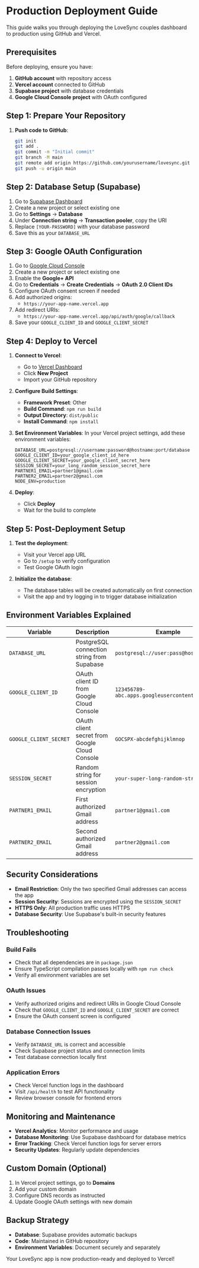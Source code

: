 # Production Deployment Guide

This guide walks you through deploying the LoveSync couples dashboard to production using GitHub and Vercel.

## Prerequisites

Before deploying, ensure you have:

1. **GitHub account** with repository access
2. **Vercel account** connected to GitHub
3. **Supabase project** with database credentials
4. **Google Cloud Console project** with OAuth configured

## Step 1: Prepare Your Repository

1. **Push code to GitHub**:
   ```bash
   git init
   git add .
   git commit -m "Initial commit"
   git branch -M main
   git remote add origin https://github.com/yourusername/lovesync.git
   git push -u origin main
   ```

## Step 2: Database Setup (Supabase)

1. Go to [Supabase Dashboard](https://supabase.com/dashboard/projects)
2. Create a new project or select existing one
3. Go to **Settings** → **Database**
4. Under **Connection string** → **Transaction pooler**, copy the URI
5. Replace `[YOUR-PASSWORD]` with your database password
6. Save this as your `DATABASE_URL`

## Step 3: Google OAuth Configuration

1. Go to [Google Cloud Console](https://console.cloud.google.com)
2. Create a new project or select existing one
3. Enable the **Google+ API**
4. Go to **Credentials** → **Create Credentials** → **OAuth 2.0 Client IDs**
5. Configure OAuth consent screen if needed
6. Add authorized origins:
   - `https://your-app-name.vercel.app`
7. Add redirect URIs:
   - `https://your-app-name.vercel.app/api/auth/google/callback`
8. Save your `GOOGLE_CLIENT_ID` and `GOOGLE_CLIENT_SECRET`

## Step 4: Deploy to Vercel

1. **Connect to Vercel**:
   - Go to [Vercel Dashboard](https://vercel.com/dashboard)
   - Click **New Project**
   - Import your GitHub repository

2. **Configure Build Settings**:
   - **Framework Preset**: Other
   - **Build Command**: `npm run build`
   - **Output Directory**: `dist/public`
   - **Install Command**: `npm install`

3. **Set Environment Variables**:
   In your Vercel project settings, add these environment variables:

   ```env
   DATABASE_URL=postgresql://username:password@hostname:port/database
   GOOGLE_CLIENT_ID=your_google_client_id_here
   GOOGLE_CLIENT_SECRET=your_google_client_secret_here
   SESSION_SECRET=your_long_random_session_secret_here
   PARTNER1_EMAIL=partner1@gmail.com
   PARTNER2_EMAIL=partner2@gmail.com
   NODE_ENV=production
   ```

4. **Deploy**:
   - Click **Deploy**
   - Wait for the build to complete

## Step 5: Post-Deployment Setup

1. **Test the deployment**:
   - Visit your Vercel app URL
   - Go to `/setup` to verify configuration
   - Test Google OAuth login

2. **Initialize the database**:
   - The database tables will be created automatically on first connection
   - Visit the app and try logging in to trigger database initialization

## Environment Variables Explained

| Variable | Description | Example |
|----------|-------------|---------|
| `DATABASE_URL` | PostgreSQL connection string from Supabase | `postgresql://user:pass@host:port/db` |
| `GOOGLE_CLIENT_ID` | OAuth client ID from Google Cloud Console | `123456789-abc.apps.googleusercontent.com` |
| `GOOGLE_CLIENT_SECRET` | OAuth client secret from Google Cloud Console | `GOCSPX-abcdefghijklmnop` |
| `SESSION_SECRET` | Random string for session encryption | `your-super-long-random-string-here` |
| `PARTNER1_EMAIL` | First authorized Gmail address | `partner1@gmail.com` |
| `PARTNER2_EMAIL` | Second authorized Gmail address | `partner2@gmail.com` |

## Security Considerations

- **Email Restriction**: Only the two specified Gmail addresses can access the app
- **Session Security**: Sessions are encrypted using the `SESSION_SECRET`
- **HTTPS Only**: All production traffic uses HTTPS
- **Database Security**: Use Supabase's built-in security features

## Troubleshooting

### Build Fails
- Check that all dependencies are in `package.json`
- Ensure TypeScript compilation passes locally with `npm run check`
- Verify all environment variables are set

### OAuth Issues
- Verify authorized origins and redirect URIs in Google Cloud Console
- Check that `GOOGLE_CLIENT_ID` and `GOOGLE_CLIENT_SECRET` are correct
- Ensure the OAuth consent screen is configured

### Database Connection Issues
- Verify `DATABASE_URL` is correct and accessible
- Check Supabase project status and connection limits
- Test database connection locally first

### Application Errors
- Check Vercel function logs in the dashboard
- Visit `/api/health` to test API functionality
- Review browser console for frontend errors

## Monitoring and Maintenance

- **Vercel Analytics**: Monitor performance and usage
- **Database Monitoring**: Use Supabase dashboard for database metrics
- **Error Tracking**: Check Vercel function logs for server errors
- **Security Updates**: Regularly update dependencies

## Custom Domain (Optional)

1. In Vercel project settings, go to **Domains**
2. Add your custom domain
3. Configure DNS records as instructed
4. Update Google OAuth settings with new domain

## Backup Strategy

- **Database**: Supabase provides automatic backups
- **Code**: Maintained in GitHub repository
- **Environment Variables**: Document securely and separately

Your LoveSync app is now production-ready and deployed to Vercel!